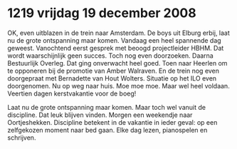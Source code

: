 # 1219 vrijdag 19 december 2008
OK, even uitblazen in de trein naar Amsterdam. De boys uit Elburg erbij, laat nu de grote ontspanning maar komen. Vandaag een heel spannende dag geweest. Vanochtend eerst gesprek met beoogd projectleider HBHM. Dat wordt waarschijnlijk geen succes. Toch nog even doorzoeken. Daarna Bestuurlijk Overleg. Dat ging onverwacht heel goed. Toen naar Heerlen om te opponeren bij de promotie van Amber Walraven. En de trein nog even doorgepraat met Bernadette van Hout Wolters. Situatie op het ILO even doorgenomen. Nu op weg naar huis. Moe moe moe. Maar wel heel voldaan. Veertien dagen kerstvakantie voor de boeg! 

Laat nu de grote ontspanning maar komen. Maar toch wel vanuit de discipline. Dat leuk blijven vinden. Morgen een weekendje naar Oortjeshekken. Discipline betekent in de vakantie in ieder geval: op een zelfgekozen moment naar bed gaan. Elke dag lezen, pianospelen en schrijven.